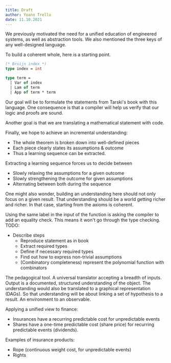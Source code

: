 ```yaml
---
title: Draft
author: Yoann Trellu
date: 11.10.2021
---
```


We previously motivated the need for a unified education of engineered systems,
as well as abstraction tools. We also mentioned the three keys of any
well-designed language.

To build a coherent whole, here is a starting point.

```ocaml
(* Bruijn index *)
type index = int

type term =
  | Var of index
  | Lam of term
  | App of term * term
```

Our goal will be to formulate the statements from Tarski's book with this
language. One consequence is that a compiler will help us verify that our
logic and proofs are sound.

Another goal is that we are translating a mathematical statement with code.

Finally, we hope to achieve an incremental understanding:

- The whole theorem is broken down into well-defined pieces
- Each piece clearly states its assumptions & outcome
- Thus a learning sequence can be extracted.

Extracting a learning sequence forces us to decide between

- Slowly relaxing the assumptions for a given outcome
- Slowly strengthening the outcome for given assumptions
- Alternating between both during the sequence

One might also wonder, building an understanding here should not only focus
on a given result. That understanding should be a world getting richer
and richer. In that case, starting from the axioms is coherent.

Using the same label in the input of the function is asking the compiler
to add an equality check. This means it won't go through the type checking.
TODO:

- Describe steps
    - Reproduce statement as in book
    - Extract required types
    - Define if necessary required types
    - Find out how to express non-trivial assumptions
    - (Combinatory completeness) represent the polynomial function with combinators

The pedagogical tool. A universal translator accepting a breadth of inputs.
Output is a documented, structured understanding of the object.
The understanding would also be translated to a graphical representation (DAGs).
So that understanding will be about linking a set of hypothesis to a result.
An environment to an observable.

Applying a unified view to finance:

- Insurances have a recurring predictable cost for unpredictable events
- Shares have a one-time predictable cost (share price) for recurring
  predictable events (dividends).

Examples of insurance products:

- Rope (continuous weight cost, for unpredictable events)
- Rights



